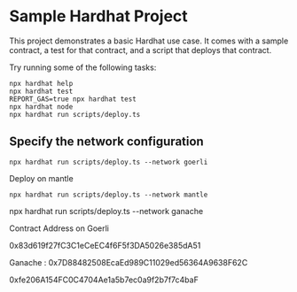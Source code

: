 # Sample Hardhat Project

This project demonstrates a basic Hardhat use case. It comes with a sample contract, a test for that contract, and a script that deploys that contract.

Try running some of the following tasks:

```shell
npx hardhat help
npx hardhat test
REPORT_GAS=true npx hardhat test
npx hardhat node
npx hardhat run scripts/deploy.ts
```

## Specify the network configuration
```shell
npx hardhat run scripts/deploy.ts --network goerli
```

Deploy on mantle 

```shell
npx hardhat run scripts/deploy.ts --network mantle
```

npx hardhat run scripts/deploy.ts --network ganache


Contract Address on Goerli

0x83d619f27fC3C1eCeEC4f6F5f3DA5026e385dA51

Ganache : 0x7D88482508EcaEd989C11029ed56364A9638F62C


0xfe206A154FC0C4704Ae1a5b7ec0a9f2b7f7c4baF
